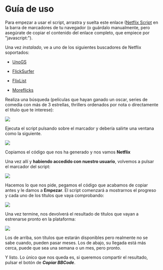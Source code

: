# Guía de uso

Para empezar a usar el script, arrastra y suelta este enlace ([Netflix Script](javascript:(function(){var%20script%20=%20document.createElement('script');%0Ascript.src%20=%20'https://raw.githubusercontent.com/xusoo/netflix-coming-soon-script/master/dist/index.min.js?'%20+%20Date.now();%0Adocument.querySelector('head').appendChild(script);%0A})();) en la barra de marcadores de tu navegador (o guárdalo manualmente, pero asegúrate de copiar el contenido del enlace completo, que empiece por "javascript:").

Una vez *instalado*, ve a uno de los siguientes buscadores de Netflix soportados:

- [UnoGS](http://www.unogs.com)

- [FlickSurfer](http://www.flicksurfer.com/)

- [FlixList](http://www.flixlist.com.au/)

- [Moreflicks](http://www.moreflicks.com)

Realiza una búsqueda (películas que hayan ganado un oscar, series de comedia con más de 3 estrellas, thrillers ordenados por nota o directamente el título que te interese):

![](http://i.imgur.com/GigzWRL.png)

Ejecuta el script pulsando sobre el marcador y debería salirte una ventana como la siguiente.

![](http://i.imgur.com/Ecr9cy1.png)

Copiamos el código que nos ha generado y nos vamos **Netflix**

Una vez allí y **habiendo accedido con nuestro usuario**, volvemos a pulsar el marcador del script:

![](http://i.imgur.com/basgku6.png)

Hacemos lo que nos pide, pegamos el código que acabamos de copiar antes y le damos a **Empezar**. El script comenzará a mostrarnos el progreso y cada uno de los títulos que vaya comprobando:

![](http://i.imgur.com/6vrWV5a.png)

Una vez termine, nos devolverá el resultado de títulos que vayan a estrenarse pronto en la plataforma:

![](http://i.imgur.com/fyAYjYX.png)

Los de arriba, son títulos que estarán disponibles pero realmente no se sabe cuando, pueden pasar meses. Los de abajo, su llegada está más cerca, puede que sea una semana o un mes, pero pronto.

Y listo. Lo único que nos queda es, si queremos compartir el resultado, pulsar el botón de ***Copiar BBCode***.


